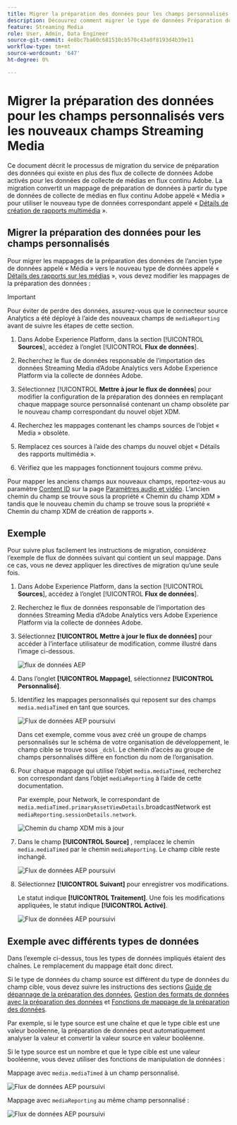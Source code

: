 ```yaml
---
title: Migrer la préparation des données pour les champs personnalisés vers les nouveaux champs Streaming Media
description: Découvrez comment migrer le type de données Préparation des données pour les champs personnalisés vers les nouveaux champs Streaming Media
feature: Streaming Media
role: User, Admin, Data Engineer
source-git-commit: 4e8bc7ba60c681510cb570c43a0f8193d4b39e11
workflow-type: tm+mt
source-wordcount: '647'
ht-degree: 0%

---
```


# Migrer la préparation des données pour les champs personnalisés vers les nouveaux champs Streaming Media

Ce document décrit le processus de migration du service de préparation des données qui existe en plus des flux de collecte de données Adobe activés pour les données de collecte de médias en flux continu Adobe. La migration convertit un mappage de préparation de données à partir du type de données de collecte de médias en flux continu Adobe appelé « Média » pour utiliser le nouveau type de données correspondant appelé « [Détails de création de rapports multimédia](https://experienceleague.adobe.com/en/docs/experience-platform/xdm/data-types/media-reporting-details) ».

## Migrer la préparation des données pour les champs personnalisés

Pour migrer les mappages de la préparation des données de l’ancien type de données appelé « Média » vers le nouveau type de données appelé « [Détails des rapports sur les médias](https://experienceleague.adobe.com/en/docs/experience-platform/xdm/data-types/media-reporting-details) », vous devez modifier les mappages de la préparation des données :

>[!IMPORTANT]
>
>Pour éviter de perdre des données, assurez-vous que le connecteur source Analytics a été déployé à l’aide des nouveaux champs de `mediaReporting` avant de suivre les étapes de cette section.

1. Dans Adobe Experience Platform, dans la section [!UICONTROL **Sources**], accédez à l’onglet [!UICONTROL **Flux de données**].

1. Recherchez le flux de données responsable de l’importation des données Streaming Media d’Adobe Analytics vers Adobe Experience Platform via la collecte de données Adobe.

1. Sélectionnez [!UICONTROL **Mettre à jour le flux de données**] pour modifier la configuration de la préparation des données en remplaçant chaque mappage source personnalisé contenant un champ obsolète par le nouveau champ correspondant du nouvel objet XDM.

1. Recherchez les mappages contenant les champs sources de l’objet « Media » obsolète.

1. Remplacez ces sources à l’aide des champs du nouvel objet « Détails des rapports multimédia ».

1. Vérifiez que les mappages fonctionnent toujours comme prévu.

Pour mapper les anciens champs aux nouveaux champs, reportez-vous au paramètre [Content ID](https://experienceleague.adobe.com/en/docs/media-analytics/using/implementation/variables/audio-video-parameters#content-id) sur la page [Paramètres audio et vidéo](https://experienceleague.adobe.com/fr/docs/media-analytics/using/implementation/variables/audio-video-parameters). L’ancien chemin du champ se trouve sous la propriété « Chemin du champ XDM » tandis que le nouveau chemin du champ se trouve sous la propriété « Chemin du champ XDM de création de rapports ».

## Exemple

Pour suivre plus facilement les instructions de migration, considérez l’exemple de flux de données suivant qui contient un seul mappage. Dans ce cas, vous ne devez appliquer les directives de migration qu’une seule fois.

1. Dans Adobe Experience Platform, dans la section [!UICONTROL **Sources**], accédez à l’onglet [!UICONTROL **Flux de données**].

1. Recherchez le flux de données responsable de l’importation des données Streaming Media d’Adobe Analytics vers Adobe Experience Platform via la collecte de données Adobe.

1. Sélectionnez **[!UICONTROL Mettre à jour le flux de données]** pour accéder à l’interface utilisateur de modification, comme illustré dans l’image ci-dessous.

   ![flux de données AEP](assets/aep-dataflow.jpeg)

1. Dans l’onglet **[!UICONTROL Mappage]**, sélectionnez **[!UICONTROL Personnalisé]**.

1. Identifiez les mappages personnalisés qui reposent sur des champs `media.mediaTimed` en tant que sources.

   ![Flux de données AEP poursuivi](assets/aep-dataflow2.jpeg)

   Dans cet exemple, comme vous avez créé un groupe de champs personnalisés sur le schéma de votre organisation de développement, le champ cible se trouve sous `_dcbl`. Le chemin d’accès au groupe de champs personnalisés diffère en fonction du nom de l’organisation.

1. Pour chaque mappage qui utilise l’objet `media.mediaTimed`, recherchez son correspondant dans l’objet `mediaReporting` à l’aide de cette documentation.

   Par exemple, pour Network, le correspondant de `media.mediaTimed.primaryAssetViewDetails`.broadcastNetwork est `mediaReporting.sessionDetails.network`.

   ![ Chemin du champ XDM mis à jour ](assets/xdm-field-path-old-and-new.jpeg)

1. Dans le champ **[!UICONTROL Source]** , remplacez le chemin `media.mediaTimed` par le chemin `mediaReporting`. Le champ cible reste inchangé.

   ![Flux de données AEP poursuivi](assets/aep-dataflow3.jpeg)

1. Sélectionnez **[!UICONTROL Suivant]** pour enregistrer vos modifications.

   Le statut indique **[!UICONTROL Traitement]**. Une fois les modifications appliquées, le statut indique **[!UICONTROL Activé]**.

   ![Flux de données AEP poursuivi](assets/aep-dataflow5.jpeg)

## Exemple avec différents types de données

Dans l’exemple ci-dessus, tous les types de données impliqués étaient des chaînes. Le remplacement du mappage était donc direct.

Si le type de données du champ source est différent du type de données du champ cible, vous devez suivre les instructions des sections [Guide de dépannage de la préparation des données](https://experienceleague.adobe.com/en/docs/experience-platform/data-prep/troubleshooting-guide), [Gestion des formats de données avec la préparation des données](https://experienceleague.adobe.com/en/docs/experience-platform/data-prep/data-handling) et [Fonctions de mappage de la préparation des données](https://experienceleague.adobe.com/en/docs/experience-platform/data-prep/data-handling).

Par exemple, si le type source est une chaîne et que le type cible est une valeur booléenne, la préparation de données peut automatiquement analyser la valeur et convertir la valeur source en valeur booléenne.

Si le type source est un nombre et que le type cible est une valeur booléenne, vous devez utiliser des fonctions de manipulation de données :

Mappage avec `media.mediaTimed` à un champ personnalisé.

![Flux de données AEP poursuivi](assets/aep-dataflow6.jpeg)

Mappage avec `mediaReporting` au même champ personnalisé :

![Flux de données AEP poursuivi](assets/aep-dataflow7.jpeg)


